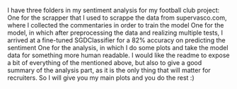 

I have three folders in my sentiment analysis for my football club project:
One for the scrapper that I used to scrappe the data from supervasco.com, where I collected the commentaries in order to train the model
One for the model, in which after preprocessing the data and realizing multiple tests, I arrived at a fine-tuned SGDClassifier for a 82% accuracy on predicting the sentiment
One for the analysis, in which I do some plots and take the model data for something more human readable.
I would like the readme to expose a bit of everything of the mentioned above, but also to give a good summary of the analysis part, as it is the only thing that will matter for recruiters. So I will give you my main plots and you do the rest :)